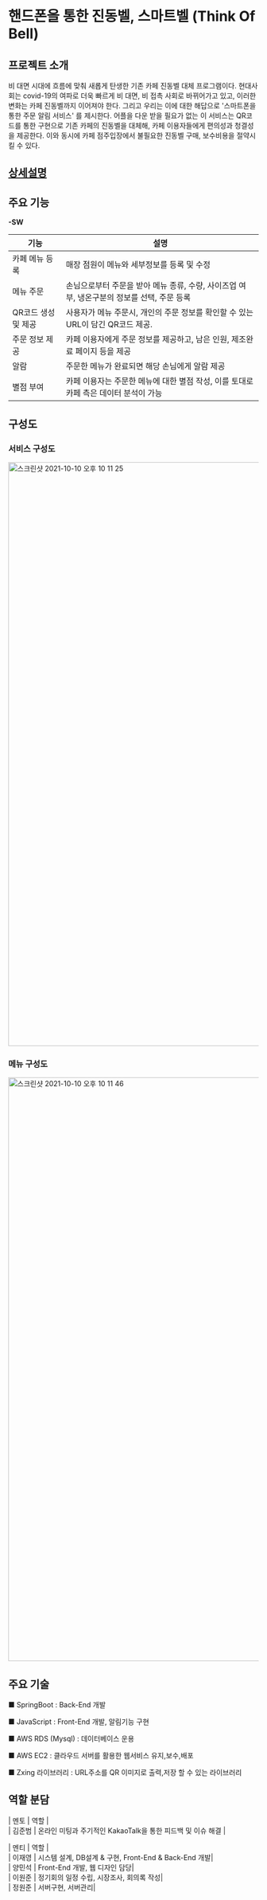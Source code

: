 # 핸드폰을 통한 진동벨, 스마트벨 (Think Of Bell)
## 프로젝트 소개
비 대면 시대에 흐름에 맞춰 새롭게 탄생한 기존 카페 진동벨 대체 프로그램이다.
현대사회는 covid-19의 여파로 더욱 빠르게 비 대면, 비 접촉 사회로 바뀌어가고 있고, 이러한 변화는 카페 진동벨까지 이어져야 한다.
그리고 우리는 이에 대한 해답으로 '스마트폰을 통한 주문 알림 서비스' 를 제시한다.
어플을 다운 받을 필요가 없는 이 서비스는 QR코드를 통한 구현으로 기존 카페의 진동벨을 대체해, 카페 이용자들에게 편의성과 청결성을 제공한다.
이와 동시에 카페 점주입장에서 불필요한 진동벨 구매, 보수비용을 절약시킬 수 있다.

## [상세설명](https://splashy-holiday-ac7.notion.site/6fd34120228b48bf930c9cac3e2ad2c1?pvs=25)

## 주요 기능

**-SW**


| 기능 | 설명 |
| ------ | ------ |
| 카페 메뉴 등록 | 매장 점원이 메뉴와 세부정보를 등록 및 수정 |
| 메뉴 주문 | 손님으로부터 주문을 받아 메뉴 종류, 수량, 사이즈업 여부, 냉온구분의 정보를 선택, 주문 등록|
| QR코드 생성 및 제공 | 사용자가 메뉴 주문시, 개인의 주문 정보를 확인할 수 있는 URL이 담긴 QR코드 제공.|
| 주문 정보 제공 | 카페 이용자에게 주문 정보를 제공하고, 남은 인원, 제조완료 페이지 등을 제공|
| 알람 | 주문한 메뉴가 완료되면 해당 손님에게 알람 제공| 
| 별점 부여 | 카페 이용자는 주문한 메뉴에 대한 별점 작성, 이를 토대로 카페 측은 데이터 분석이 가능 |

## 구성도

### 서비스 구성도
<img width="1173" alt="스크린샷 2021-10-10 오후 10 11 25" src="https://user-images.githubusercontent.com/72256238/137921578-161fc5d5-b295-4a07-8830-68b6377b4fff.png">

### 메뉴 구성도
<img width="1173" alt="스크린샷 2021-10-10 오후 10 11 46" src="https://user-images.githubusercontent.com/72256238/138116454-4815408b-de7a-4f5e-a79e-922744315c82.png">


## 주요 기술
■ SpringBoot : Back-End 개발

■ JavaScript :  Front-End 개발, 알림기능 구현

■ AWS RDS (Mysql) : 데이터베이스 운용

■ AWS EC2 : 클라우드 서버를 활용한 웹서비스 유지,보수,배포

■ Zxing 라이브러리 : URL주소를 QR 이미지로 출력,저장 할 수 있는 라이브러리


## 역할 분담
| 멘토 | 역할 |  
| 김준범 | 온라인 미팅과 주기적인 KakaoTalk을 통한 피드백 및 이슈 해결 |  

| 멘티 | 역할 |  
| 이재영 | 시스템 설계, DB설계 & 구현, Front-End & Back-End 개발|     
| 양민석 | Front-End 개발, 웹 디자인 담당|      
| 이원준 | 정기회의 일정 수립, 시장조사, 회의록 작성|      
| 정원준 | 서버구현, 서버관리|       
